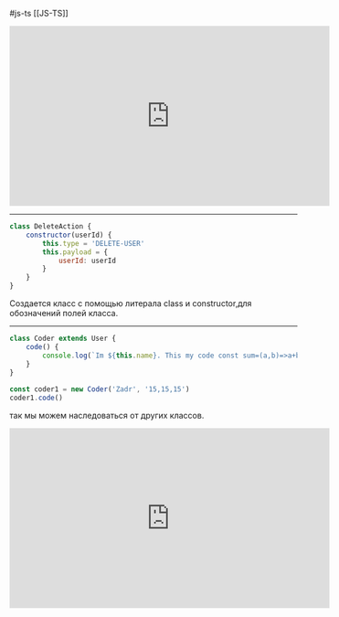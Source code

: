 #js-ts [[JS-TS]]

<iframe width="560" height="315" src="https://www.youtube.com/embed/k70t3svgTss" title="YouTube video player" frameborder="0" allow="accelerometer; autoplay; clipboard-write; encrypted-media; gyroscope; picture-in-picture" allowfullscreen></iframe>


________________


```js
class DeleteAction {  
    constructor(userId) {  
        this.type = 'DELETE-USER'  
        this.payload = {  
            userId: userId  
        }  
    }  
}
```
Создается класс с помощью литерала class и constructor,для обозначений полей класса. 

_________________

```js
class Coder extends User {  
    code() {  
        console.log(`Im ${this.name}. This my code const sum=(a,b)=>a+b`)  
    }  
}  
  
const coder1 = new Coder('Zadr', '15,15,15')  
coder1.code()
```
так мы можем наследоваться от других классов. 
<iframe width="560" height="315" src="https://www.youtube.com/embed/k70t3svgTss?start=2924" title="YouTube video player" frameborder="0" allow="accelerometer; autoplay; clipboard-write; encrypted-media; gyroscope; picture-in-picture" allowfullscreen></iframe>
